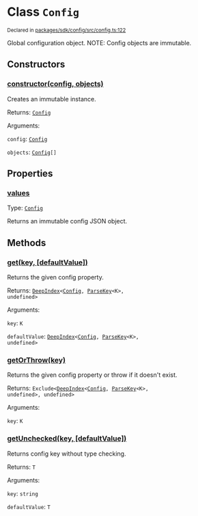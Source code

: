 # Class `Config`
<sub>Declared in [packages/sdk/config/src/config.ts:122](https://github.com/dxos/dxos/blob/main/packages/sdk/config/src/config.ts#L122)</sub>


Global configuration object.
NOTE: Config objects are immutable.

## Constructors
### [constructor(config, objects)](https://github.com/dxos/dxos/blob/main/packages/sdk/config/src/config.ts#L130)


Creates an immutable instance.

Returns: <code>[Config](/api/@dxos/config/classes/Config)</code>

Arguments: 

`config`: <code>[Config](/api/@dxos/config/interfaces/Config)</code>

`objects`: <code>[Config](/api/@dxos/config/interfaces/Config)[]</code>

## Properties
### [values](https://github.com/dxos/dxos/blob/main/packages/sdk/config/src/config.ts#L137)
Type: <code>[Config](/api/@dxos/config/interfaces/Config)</code>

Returns an immutable config JSON object.

## Methods
### [get(key, \[defaultValue\])](https://github.com/dxos/dxos/blob/main/packages/sdk/config/src/config.ts#L148)


Returns the given config property.

Returns: <code>[DeepIndex](/api/@dxos/config/types/DeepIndex)&lt;[Config](/api/@dxos/config/interfaces/Config), [ParseKey](/api/@dxos/config/types/ParseKey)&lt;K&gt;, undefined&gt;</code>

Arguments: 

`key`: <code>K</code>

`defaultValue`: <code>[DeepIndex](/api/@dxos/config/types/DeepIndex)&lt;[Config](/api/@dxos/config/interfaces/Config), [ParseKey](/api/@dxos/config/types/ParseKey)&lt;K&gt;, undefined&gt;</code>
### [getOrThrow(key)](https://github.com/dxos/dxos/blob/main/packages/sdk/config/src/config.ts#L169)


Returns the given config property or throw if it doesn't exist.

Returns: <code>Exclude&lt;[DeepIndex](/api/@dxos/config/types/DeepIndex)&lt;[Config](/api/@dxos/config/interfaces/Config), [ParseKey](/api/@dxos/config/types/ParseKey)&lt;K&gt;, undefined&gt;, undefined&gt;</code>

Arguments: 

`key`: <code>K</code>
### [getUnchecked(key, \[defaultValue\])](https://github.com/dxos/dxos/blob/main/packages/sdk/config/src/config.ts#L160)


Returns config key without type checking.

Returns: <code>T</code>

Arguments: 

`key`: <code>string</code>

`defaultValue`: <code>T</code>